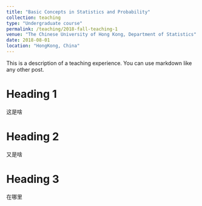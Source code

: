 ```yaml
---
title: "Basic Concepts in Statistics and Probability"
collection: teaching
type: "Undergraduate course"
permalink: /teaching/2018-fall-teaching-1
venue: "The Chinese University of Hong Kong, Department of Statistics"
date: 2018-08-01
location: "HongKong, China"
---
```


This is a description of a teaching experience. You can use markdown like any other post.

Heading 1
======
这是啥

Heading 2
======
又是啥

Heading 3
======
在哪里
